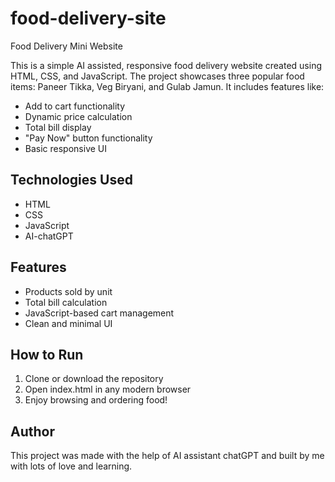 # food-delivery-site
 Food Delivery Mini Website

This is a simple AI assisted, responsive food delivery website created using HTML, CSS, and JavaScript. The project showcases three popular food items: Paneer Tikka, Veg Biryani, and Gulab Jamun. It includes features like:

- Add to cart functionality
- Dynamic price calculation
- Total bill display
- "Pay Now" button functionality
- Basic responsive UI

## Technologies Used

- HTML
- CSS
- JavaScript
- AI-chatGPT

## Features

- Products sold by unit
- Total bill calculation
- JavaScript-based cart management
- Clean and minimal UI

## How to Run

1. Clone or download the repository
2. Open index.html in any modern browser
3. Enjoy browsing and ordering food!

## Author

This project was made with the help of AI assistant chatGPT and built by me with lots of love and learning.
